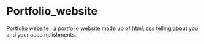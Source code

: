 # Portfolio_website

Portfolio website : 
a portfolio website made up of html, css telling about you and your accomplishments.
